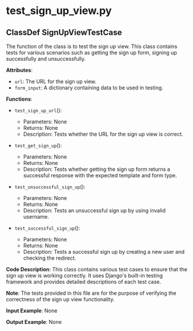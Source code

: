 # test_sign_up_view.py

## ClassDef SignUpViewTestCase

The function of the class is to test the sign up view. This class contains tests for various scenarios such as getting the sign up form, signing up successfully and unsuccessfully.

**Attributes**:

- `url`: The URL for the sign up view.
- `form_input`: A dictionary containing data to be used in testing.

**Functions**:

- `test_sign_up_url`(): 
    - Parameters: None
    - Returns: None
    - Description: Tests whether the URL for the sign up view is correct.

- `test_get_sign_up`(): 
    - Parameters: None
    - Returns: None
    - Description: Tests whether getting the sign up form returns a successful response with the expected template and form type.

- `test_unsuccessful_sign_up`(): 
    - Parameters: None
    - Returns: None
    - Description: Tests an unsuccessful sign up by using invalid username.

- `test_successful_sign_up`(): 
    - Parameters: None
    - Returns: None
    - Description: Tests a successful sign up by creating a new user and checking the redirect.

**Code Description**: This class contains various test cases to ensure that the sign up view is working correctly. It uses Django's built-in testing framework and provides detailed descriptions of each test case.

**Note**: The tests provided in this file are for the purpose of verifying the correctness of the sign up view functionality.

**Input Example**: None

**Output Example**: None